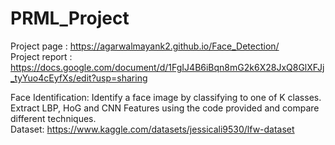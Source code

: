 # PRML_Project
Project page : https://agarwalmayank2.github.io/Face_Detection/ <br>
Project report : https://docs.google.com/document/d/1FgIJ4B6iBqn8mG2k6X28JxQ8GlXFJj_tyYuo4cEyfXs/edit?usp=sharing


Face Identification: Identify a face image by classifying to one of K classes. Extract LBP, HoG and CNN Features using the code provided and compare different techniques. <br>
Dataset: https://www.kaggle.com/datasets/jessicali9530/lfw-dataset <br>
